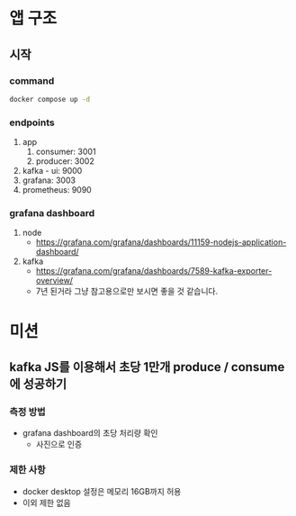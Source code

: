 # 앱 구조

## 시작

### command

```bash
docker compose up -d
```

### endpoints

1. app
   1. consumer: 3001
   1. producer: 3002
1. kafka - ui: 9000
1. grafana: 3003
1. prometheus: 9090

### grafana dashboard

1. node
   - https://grafana.com/grafana/dashboards/11159-nodejs-application-dashboard/
1. kafka
   - https://grafana.com/grafana/dashboards/7589-kafka-exporter-overview/
   - 7년 된거라 그냥 참고용으로만 보시면 좋을 것 같습니다.

# 미션

## kafka JS를 이용해서 초당 1만개 produce / consume에 성공하기

### 측정 방법

- grafana dashboard의 초당 처리량 확인
  - 사진으로 인증

### 제한 사항

- docker desktop 설정은 메모리 16GB까지 허용
- 이외 제한 없음

